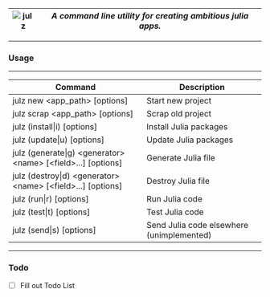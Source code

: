 ![julz](https://raw.githubusercontent.com/djsegal/julz/master/julz_logo.png) | ***A command line utility for creating ambitious julia apps.***
--- | --------

---------------

### Usage

---------------

| Command  | Description |
| ------------- | ------------- |
| julz new \<app_path\> [options] | Start new project |
| julz scrap \<app_path\> [options] | Scrap old project |
| julz (install\|i) [options] | Install Julia packages |
| julz (update\|u) [options] | Update Julia packages |
| julz (generate\|g) \<generator\> \<name\> [\<field\>...] [options] | Generate Julia file |
| julz (destroy\|d) \<generator\> \<name\> [\<field\>...] [options] | Destroy Julia file |
| julz (run\|r) [options] | Run Julia code |
| julz (test\|t) [options] | Test Julia code |
| julz (send\|s) [options] | Send Julia code elsewhere (unimplemented) |

---------------

### Todo

- [ ] Fill out Todo List
